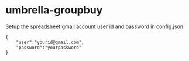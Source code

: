 umbrella-groupbuy
=================

Setup the spreadsheet gmail account user id and password in config.json

```
{
    "user":"yourid@gmail.com",
    "password":"yourpassword"
}
```